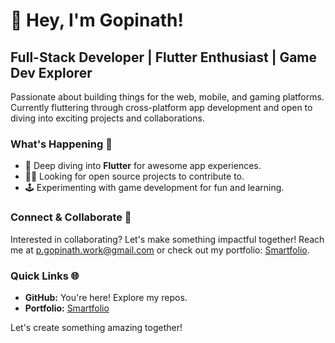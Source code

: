 # 👋 Hey, I'm Gopinath!

## Full-Stack Developer | Flutter Enthusiast | Game Dev Explorer

Passionate about building things for the web, mobile, and gaming platforms. Currently fluttering through cross-platform app development and open to diving into exciting projects and collaborations.

### What's Happening 🌟
- 🚀 Deep diving into **Flutter** for awesome app experiences.
- 👨‍💻 Looking for open source projects to contribute to.
- 🕹 Experimenting with game development for fun and learning.

### Connect & Collaborate 🤝
Interested in collaborating? Let's make something impactful together! Reach me at [p.gopinath.work@gmail.com](mailto:p.gopinath.work@gmail.com) or check out my portfolio: [Smartfolio](https://smartfolio.netlify.app/).

### Quick Links 🌐
- **GitHub:** You're here! Explore my repos.
- **Portfolio:** [Smartfolio](https://smartfolio.netlify.app/)

Let's create something amazing together!


<!---
Gopi-p/Gopi-p is a ✨ special ✨ repository because its `README.md` (this file) appears on your GitHub profile.
You can click the Preview link to take a look at your changes.
--->
